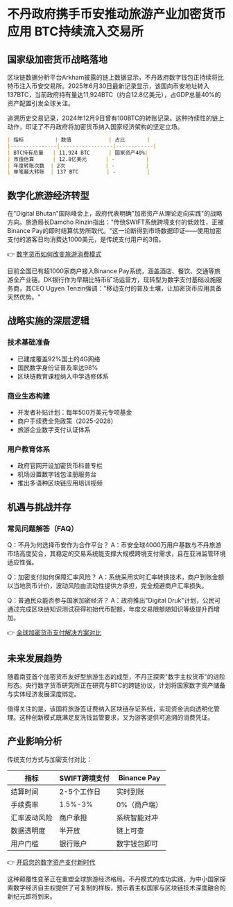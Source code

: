 # 不丹政府携手币安推动旅游产业加密货币应用 BTC持续流入交易所

## 国家级加密货币战略落地

区块链数据分析平台Arkham披露的链上数据显示，不丹政府数字钱包正持续将比特币注入币安交易所。2025年6月30日最新记录显示，该国向币安地址转入137BTC，当前政府持有量达11,924BTC（约合12.8亿美元），占GDP总量40%的资产配置引发全球关注。

追溯历史交易记录，2024年12月9日曾有100BTC的转账记录。这种持续性的链上动作，印证了不丹政府将加密货币纳入国家经济架构的坚定立场。

```markdown
| 指标          | 数值            | 占比       |
|---------------|-----------------|------------|
| BTC持有总量   | 11,924 BTC      | 国家资产40%|
| 市值估算      | 12.8亿美元      | -          |
| 年度转账次数  | 2次             | -          |
| 单笔最大转账  | 137 BTC         | -          |
```

## 数字化旅游经济转型

在"Digital Bhutan"国际峰会上，政府代表明确"加密资产从理论走向实践"的战略方向。旅游局长Damcho Rinzin指出："传统SWIFT系统跨境支付的低效性，正被Binance Pay的即时结算优势所取代。"这一论断得到市场数据印证——使用加密支付的游客日均消费达1000美元，是传统支付用户的3倍。

👉 [数字货币如何改变旅游消费模式](https://bit.ly/okx_welcome)

目前全国已有超1000家商户接入Binance Pay系统，涵盖酒店、餐饮、交通等旅游全产业链。DK银行作为早期比特币矿场运营方，现转型为数字支付基础设施服务商，其CEO Ugyen Tenzin强调："移动支付的普及土壤，让加密货币应用具备天然优势。"

## 战略实施的深层逻辑

### 技术基础准备
- 已建成覆盖92%国土的4G网络
- 国民数字身份证普及率达98%
- 区块链教育课程纳入中学选修体系

### 商业生态构建
- 开发者补贴计划：每年500万美元专项基金
- 商户手续费全免政策（2025-2028）
- 旅游企业数字支付认证体系

### 用户教育体系
- 政府官网开设加密货币科普专栏
- 机场设置数字钱包注册服务台
- 推出多语种区块链应用培训视频

## 机遇与挑战并存

### 常见问题解答（FAQ）

Q：不丹为何选择币安作为合作平台？
A：币安全球4000万用户基数与不丹旅游市场高度契合，其稳定的交易系统能支撑大规模跨境支付需求，且在亚洲监管环境适应性强。

Q：加密支付如何保障汇率风险？
A：系统采用实时汇率转换技术，商户到账金额以当地货币计价，波动风险由流动性提供方承担，完全规避商户汇率损失。

Q：普通民众能否参与国家加密经济？
A：政府推出"Digital Druk"计划，公民可通过完成区块链知识测试获得初始代币配额，年度交易限额随知识等级提升而增加。

👉 [全球加密货币支付解决方案对比](https://bit.ly/okx_welcome)

## 未来发展趋势

随着南亚首个加密货币友好型旅游生态的成型，不丹正探索"数字主权货币"的进阶形态。央行数字货币研究所正在研究与BTC的跨链协议，计划将国家数字资产储备与实体经济发展深度绑定。

值得关注的是，该国将旅游签证费纳入区块链存证系统，实现资金流向透明化管理。这种创新模式既满足反洗钱监管要求，又为游客提供可追溯的消费凭证。

## 产业影响分析

传统支付方式与加密支付对比：

| 指标          | SWIFT跨境支付   | Binance Pay     |
|---------------|-----------------|-----------------|
| 结算时间      | 2-5个工作日     | 实时到账        |
| 手续费率      | 1.5%-3%         | 0%（商户端）    |
| 汇率波动风险  | 商户承担        | 系统智能对冲    |
| 数据透明度    | 半开放          | 链上可查        |
| 用户门槛      | 银行账户        | 数字钱包即可    |

👉 [开启您的数字资产支付新时代](https://bit.ly/okx_welcome)

这种颠覆性变革正在重塑全球旅游经济格局。不丹模式的成功实践，为中小国家探索数字经济自主权提供了可复制的样板，预示着主权国家与区块链技术深度融合的新纪元即将到来。